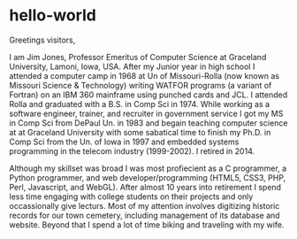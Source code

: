 # hello-world

Greetings visitors,

I am Jim Jones, Professor Emeritus of Computer Science at Graceland University, Lamoni, Iowa, USA.
After my Junior year in high school I attended a computer camp in 1968 at Un of Missouri-Rolla
(now known as Missouri Science & Technology) writing WATFOR programs (a variant of Fortran)
on an IBM 360 mainframe using punched cards and JCL. I attended Rolla and graduated with a B.S. 
in Comp Sci in 1974. While working as a software engineer, trainer, and recruiter in government
service I got my MS in Comp Sci from DePaul Un. in 1983 and begain teaching computer science at
at Graceland University with some sabatical time to finish my Ph.D. in Comp Sci from the Un. of Iowa
in 1997 and embedded systems programming in the telecom industry (1999-2002). I retired in 2014.

Although my skillset was broad I was most profiecient as a C programmer, a Python programmer, and web
developer/programming (HTML5, CSS3, PHP, Perl, Javascript, and WebGL). After almost 10 years into 
retirement I spend less time engaging with college students on their projects and only occassionally
give lecturs. Most of my attention involves digitizing historic records for our town cemetery, including
management of its database and website. Beyond that I spend a lot of time biking and traveling with my wife.
